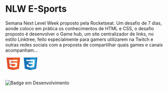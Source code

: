 # NLW E-Sports

Semana Next Level Week proposto pela Rocketseat. Um desafio de 7 dias, aonde coloco em prática os conhecimentos de HTML e CSS, o desafio proposto é desenvolver o 
Game hub, um site centralizador de links, no estilo Linktree, feito especialmente para gamers utilizarem na Twitch e outras redes sociais com a proposta de compartilhar
quais games e canais acompanham...

<div style="display: inline_block">
  <img align="center" alt="Du-HTML" height="40" width="50" src="https://raw.githubusercontent.com/devicons/devicon/master/icons/html5/html5-original.svg">
  <img align="center" alt="Du-CSS" height="40" width="50" src="https://raw.githubusercontent.com/devicons/devicon/master/icons/css3/css3-original.svg">
</div>

<br>

![Badge em Desenvolvimento](http://img.shields.io/static/v1?label=STATUS&message=EM%20DESENVOLVIMENTO&color=GREEN&style=for-the-badge)
